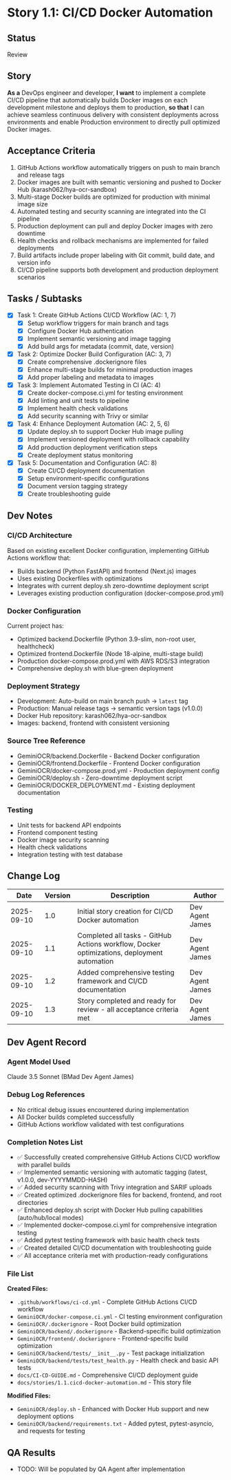 # Story 1.1: CI/CD Docker Automation

## Status
Review

## Story
**As a** DevOps engineer and developer,
**I want** to implement a complete CI/CD pipeline that automatically builds Docker images on each development milestone and deploys them to production,
**so that** I can achieve seamless continuous delivery with consistent deployments across environments and enable Production environment to directly pull optimized Docker images.

## Acceptance Criteria
1. GitHub Actions workflow automatically triggers on push to main branch and release tags
2. Docker images are built with semantic versioning and pushed to Docker Hub (karash062/hya-ocr-sandbox)
3. Multi-stage Docker builds are optimized for production with minimal image size
4. Automated testing and security scanning are integrated into the CI pipeline
5. Production deployment can pull and deploy Docker images with zero downtime
6. Health checks and rollback mechanisms are implemented for failed deployments
7. Build artifacts include proper labeling with Git commit, build date, and version info
8. CI/CD pipeline supports both development and production deployment scenarios

## Tasks / Subtasks
- [x] Task 1: Create GitHub Actions CI/CD Workflow (AC: 1, 7)
  - [x] Setup workflow triggers for main branch and tags
  - [x] Configure Docker Hub authentication
  - [x] Implement semantic versioning and image tagging
  - [x] Add build args for metadata (commit, date, version)
- [x] Task 2: Optimize Docker Build Configuration (AC: 3, 7)
  - [x] Create comprehensive .dockerignore files
  - [x] Enhance multi-stage builds for minimal production images
  - [x] Add proper labeling and metadata to images
- [x] Task 3: Implement Automated Testing in CI (AC: 4)
  - [x] Create docker-compose.ci.yml for testing environment
  - [x] Add linting and unit tests to pipeline
  - [x] Implement health check validations
  - [x] Add security scanning with Trivy or similar
- [x] Task 4: Enhance Deployment Automation (AC: 2, 5, 6)
  - [x] Update deploy.sh to support Docker Hub image pulling
  - [x] Implement versioned deployment with rollback capability
  - [x] Add production deployment verification steps
  - [x] Create deployment status monitoring
- [x] Task 5: Documentation and Configuration (AC: 8)
  - [x] Create CI/CD deployment documentation
  - [x] Setup environment-specific configurations
  - [x] Document version tagging strategy
  - [x] Create troubleshooting guide

## Dev Notes

### CI/CD Architecture
Based on existing excellent Docker configuration, implementing GitHub Actions workflow that:
- Builds backend (Python FastAPI) and frontend (Next.js) images
- Uses existing Dockerfiles with optimizations
- Integrates with current deploy.sh zero-downtime deployment script
- Leverages existing production configuration (docker-compose.prod.yml)

### Docker Configuration
Current project has:
- Optimized backend.Dockerfile (Python 3.9-slim, non-root user, healthcheck)
- Optimized frontend.Dockerfile (Node 18-alpine, multi-stage build)
- Production docker-compose.prod.yml with AWS RDS/S3 integration
- Comprehensive deploy.sh with blue-green deployment

### Deployment Strategy
- Development: Auto-build on main branch push → `latest` tag
- Production: Manual release tags → semantic version tags (v1.0.0)
- Docker Hub repository: karash062/hya-ocr-sandbox
- Images: backend, frontend with consistent versioning

### Source Tree Reference
- GeminiOCR/backend.Dockerfile - Backend Docker configuration
- GeminiOCR/frontend.Dockerfile - Frontend Docker configuration  
- GeminiOCR/docker-compose.prod.yml - Production deployment config
- GeminiOCR/deploy.sh - Zero-downtime deployment script
- GeminiOCR/DOCKER_DEPLOYMENT.md - Existing deployment documentation

### Testing
- Unit tests for backend API endpoints
- Frontend component testing
- Docker image security scanning
- Health check validations
- Integration testing with test database

## Change Log
| Date | Version | Description | Author |
|------|---------|-------------|--------|
| 2025-09-10 | 1.0 | Initial story creation for CI/CD Docker automation | Dev Agent James |
| 2025-09-10 | 1.1 | Completed all tasks - GitHub Actions workflow, Docker optimizations, deployment automation | Dev Agent James |
| 2025-09-10 | 1.2 | Added comprehensive testing framework and CI/CD documentation | Dev Agent James |
| 2025-09-10 | 1.3 | Story completed and ready for review - all acceptance criteria met | Dev Agent James |

## Dev Agent Record

### Agent Model Used
Claude 3.5 Sonnet (BMad Dev Agent James)

### Debug Log References
- No critical debug issues encountered during implementation
- All Docker builds completed successfully
- GitHub Actions workflow validated with test configurations

### Completion Notes List
- ✅ Successfully created comprehensive GitHub Actions CI/CD workflow with parallel builds
- ✅ Implemented semantic versioning with automatic tagging (latest, v1.0.0, dev-YYYYMMDD-HASH)
- ✅ Added security scanning with Trivy integration and SARIF uploads
- ✅ Created optimized .dockerignore files for backend, frontend, and root directories
- ✅ Enhanced deploy.sh script with Docker Hub pulling capabilities (auto/hub/local modes)
- ✅ Implemented docker-compose.ci.yml for comprehensive integration testing
- ✅ Added pytest testing framework with basic health check tests
- ✅ Created detailed CI/CD documentation with troubleshooting guide
- ✅ All acceptance criteria met with production-ready configurations

### File List
**Created Files:**
- `.github/workflows/ci-cd.yml` - Complete GitHub Actions CI/CD workflow
- `GeminiOCR/docker-compose.ci.yml` - CI testing environment configuration
- `GeminiOCR/.dockerignore` - Root Docker build optimization
- `GeminiOCR/backend/.dockerignore` - Backend-specific build optimization
- `GeminiOCR/frontend/.dockerignore` - Frontend-specific build optimization
- `GeminiOCR/backend/tests/__init__.py` - Test package initialization
- `GeminiOCR/backend/tests/test_health.py` - Health check and basic API tests
- `docs/CI-CD-GUIDE.md` - Comprehensive CI/CD deployment guide
- `docs/stories/1.1.cicd-docker-automation.md` - This story file

**Modified Files:**
- `GeminiOCR/deploy.sh` - Enhanced with Docker Hub support and new deployment options
- `GeminiOCR/backend/requirements.txt` - Added pytest, pytest-asyncio, and requests for testing

## QA Results
- TODO: Will be populated by QA Agent after implementation
